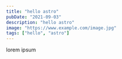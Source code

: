 ```yaml
---
title: "hello astro"
pubDate: "2021-09-03"
description: "hello astro"
image: "https://www.example.com/image.jpg"
tags: ["hello", "astro"]
---
```


lorem ipsum
